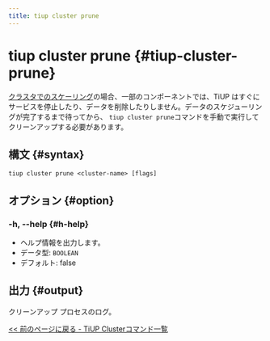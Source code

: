 ```yaml
---
title: tiup cluster prune
---
```


# tiup cluster prune {#tiup-cluster-prune}

[クラスタでのスケーリング](/tiup/tiup-component-cluster-scale-in.md)の場合、一部のコンポーネントでは、TiUP はすぐにサービスを停止したり、データを削除したりしません。データのスケジューリングが完了するまで待ってから、 `tiup cluster prune`コマンドを手動で実行してクリーンアップする必要があります。

## 構文 {#syntax}

```shell
tiup cluster prune <cluster-name> [flags]
```

## オプション {#option}

### -h, --help {#h-help}

-   ヘルプ情報を出力します。
-   データ型: `BOOLEAN`
-   デフォルト: false

## 出力 {#output}

クリーンアップ プロセスのログ。

[&lt;&lt; 前のページに戻る - TiUP Clusterコマンド一覧](/tiup/tiup-component-cluster.md#command-list)
